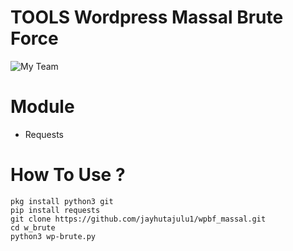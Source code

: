 # TOOLS Wordpress Massal Brute Force 
![My Team](https://i.postimg.cc/yxQXrxjt/20190806-103250.jpg?_nc_cat=104&efg=eyJpIjoibyJ9&_nc_eui2=AeGoXDkva5dVeb3LVXKw3w77yZa8HF7BeiIYRR8l2VXdm4UNQlzjZZdjOpwE115E2xDNgDewAtigbla-G9PY8-YuM2n0FX_mLr_Ns56P26nBX54iMAHESwcht5a4MeVoTcI&_nc_oc=AQlUgRIj5eeDytU5KPJ-t0NRyflA3ly0qY8ABaG3PvwbGWGXdVbIWWxq0ngEG-nGROw&_nc_ad=z-m&_nc_cid=1230&_nc_zor=9&_nc_ht=z-m-scontent.fsub6-3.fna&oh=30899a8ba3032a172a95f558780911b0&oe=5DB65757)

# Module

* Requests

# How To Use ?
```
pkg install python3 git
pip install requests
git clone https://github.com/jayhutajulu1/wpbf_massal.git
cd w_brute
python3 wp-brute.py
```
